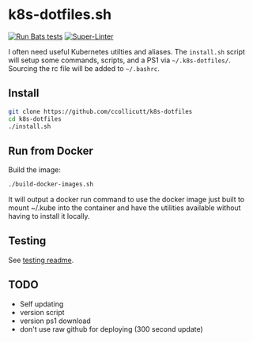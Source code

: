 # k8s-dotfiles.sh

[![Run Bats tests](https://github.com/ccollicutt/k8s-dotfiles/actions/workflows/run.yaml/badge.svg)](https://github.com/ccollicutt/k8s-dotfiles/actions/workflows/run.yaml) [![Super-Linter](https://github.com/ccollicutt/k8s-dotfiles/actions/workflows/superlinter.yaml/badge.svg)](https://github.com/ccollicutt/k8s-dotfiles/actions/workflows/superlinter.yaml)

I often need useful Kubernetes utilties and aliases. The `install.sh` script will setup some commands, scripts, and a PS1 via `~/.k8s-dotfiles/`. Sourcing the rc file will be added to `~/.bashrc`.

## Install

```bash
git clone https://github.com/ccollicutt/k8s-dotfiles
cd k8s-dotfiles
./install.sh
```

## Run from Docker

Build the image:

```bash
./build-docker-images.sh
```

It will output a docker run command to use the docker image just built to mount ~/.kube into the container and have the utilities available without having to install it locally.

## Testing

See [testing readme](tests/README.md).

## TODO

* Self updating
* version script
* version ps1 download
* don't use raw github for deploying (300 second update)
